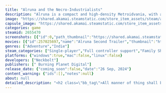 ```yaml
---
title: "Alruna and the Necro-Industrialists"
description: "Alruna is a compact and high-density Metroidvania, with a focus on sequence-breaking and playing things out of order."
image: "https://shared.akamai.steamstatic.com/store_item_assets/steam/apps/2655470/header.jpg?t=1729677580"
capsule_image: "https://shared.akamai.steamstatic.com/store_item_assets/steam/apps/2655470/capsule_231x87.jpg?t=1729677580"
categories: game
steamid: 2655470
screenshots: [{"id":0,"path_thumbnail":"https://shared.akamai.steamstatic.com/store_item_assets/steam/apps/2655470/ss_4067fed66a8fc883819b33cf974cf20ae21fb9b5.600x338.jpg?t=1729677580","path_full":"https://shared.akamai.steamstatic.com/store_item_assets/steam/apps/2655470/ss_4067fed66a8fc883819b33cf974cf20ae21fb9b5.1920x1080.jpg?t=1729677580"},{"id":1,"path_thumbnail":"https://shared.akamai.steamstatic.com/store_item_assets/steam/apps/2655470/ss_1e581cf5b56a7814f5af4d407b8740c66c5799d7.600x338.jpg?t=1729677580","path_full":"https://shared.akamai.steamstatic.com/store_item_assets/steam/apps/2655470/ss_1e581cf5b56a7814f5af4d407b8740c66c5799d7.1920x1080.jpg?t=1729677580"},{"id":2,"path_thumbnail":"https://shared.akamai.steamstatic.com/store_item_assets/steam/apps/2655470/ss_4682727691e375d8e1f4295d83fe067205e15be3.600x338.jpg?t=1729677580","path_full":"https://shared.akamai.steamstatic.com/store_item_assets/steam/apps/2655470/ss_4682727691e375d8e1f4295d83fe067205e15be3.1920x1080.jpg?t=1729677580"},{"id":3,"path_thumbnail":"https://shared.akamai.steamstatic.com/store_item_assets/steam/apps/2655470/ss_1884615815f5fd697c6758ab30a28c4099f2624c.600x338.jpg?t=1729677580","path_full":"https://shared.akamai.steamstatic.com/store_item_assets/steam/apps/2655470/ss_1884615815f5fd697c6758ab30a28c4099f2624c.1920x1080.jpg?t=1729677580"},{"id":4,"path_thumbnail":"https://shared.akamai.steamstatic.com/store_item_assets/steam/apps/2655470/ss_f6e3f9a0827bc36c423a40f6f81ec6dd601f6c09.600x338.jpg?t=1729677580","path_full":"https://shared.akamai.steamstatic.com/store_item_assets/steam/apps/2655470/ss_f6e3f9a0827bc36c423a40f6f81ec6dd601f6c09.1920x1080.jpg?t=1729677580"},{"id":5,"path_thumbnail":"https://shared.akamai.steamstatic.com/store_item_assets/steam/apps/2655470/ss_47365fa3d9cd4c436c5638ff1a5d7628bc8f0959.600x338.jpg?t=1729677580","path_full":"https://shared.akamai.steamstatic.com/store_item_assets/steam/apps/2655470/ss_47365fa3d9cd4c436c5638ff1a5d7628bc8f0959.1920x1080.jpg?t=1729677580"},{"id":6,"path_thumbnail":"https://shared.akamai.steamstatic.com/store_item_assets/steam/apps/2655470/ss_84e198e8133490fb2c59ed9ef895ec6b778c138a.600x338.jpg?t=1729677580","path_full":"https://shared.akamai.steamstatic.com/store_item_assets/steam/apps/2655470/ss_84e198e8133490fb2c59ed9ef895ec6b778c138a.1920x1080.jpg?t=1729677580"},{"id":7,"path_thumbnail":"https://shared.akamai.steamstatic.com/store_item_assets/steam/apps/2655470/ss_bd0469126c12b819e37295b9a1c0d72acb6e01b9.600x338.jpg?t=1729677580","path_full":"https://shared.akamai.steamstatic.com/store_item_assets/steam/apps/2655470/ss_bd0469126c12b819e37295b9a1c0d72acb6e01b9.1920x1080.jpg?t=1729677580"},{"id":8,"path_thumbnail":"https://shared.akamai.steamstatic.com/store_item_assets/steam/apps/2655470/ss_cb206366dba7a06ac3fece8bfc1c63504b1adf23.600x338.jpg?t=1729677580","path_full":"https://shared.akamai.steamstatic.com/store_item_assets/steam/apps/2655470/ss_cb206366dba7a06ac3fece8bfc1c63504b1adf23.1920x1080.jpg?t=1729677580"},{"id":9,"path_thumbnail":"https://shared.akamai.steamstatic.com/store_item_assets/steam/apps/2655470/ss_97956734f4ecc7ffb5f327c9aa03fe70427f923c.600x338.jpg?t=1729677580","path_full":"https://shared.akamai.steamstatic.com/store_item_assets/steam/apps/2655470/ss_97956734f4ecc7ffb5f327c9aa03fe70427f923c.1920x1080.jpg?t=1729677580"},{"id":10,"path_thumbnail":"https://shared.akamai.steamstatic.com/store_item_assets/steam/apps/2655470/ss_2da316f2a3c5908a936618061a441e133a18cbb9.600x338.jpg?t=1729677580","path_full":"https://shared.akamai.steamstatic.com/store_item_assets/steam/apps/2655470/ss_2da316f2a3c5908a936618061a441e133a18cbb9.1920x1080.jpg?t=1729677580"}]
movies: [{"id":257025697,"name":"Alruna Second Trailer","thumbnail":"https://shared.akamai.steamstatic.com/store_item_assets/steam/apps/257025697/movie.293x165.jpg?t=1716626440","webm":{"480":"http://video.akamai.steamstatic.com/store_trailers/257025697/movie480_vp9.webm?t=1716626440","max":"http://video.akamai.steamstatic.com/store_trailers/257025697/movie_max_vp9.webm?t=1716626440"},"mp4":{"480":"http://video.akamai.steamstatic.com/store_trailers/257025697/movie480.mp4?t=1716626440","max":"http://video.akamai.steamstatic.com/store_trailers/257025697/movie_max.mp4?t=1716626440"},"highlight":true},{"id":256997891,"name":"Alruna First Trailer","thumbnail":"https://shared.akamai.steamstatic.com/store_item_assets/steam/apps/256997891/movie.293x165.jpg?t=1706776987","webm":{"480":"http://video.akamai.steamstatic.com/store_trailers/256997891/movie480_vp9.webm?t=1706776987","max":"http://video.akamai.steamstatic.com/store_trailers/256997891/movie_max_vp9.webm?t=1706776987"},"mp4":{"480":"http://video.akamai.steamstatic.com/store_trailers/256997891/movie480.mp4?t=1706776987","max":"http://video.akamai.steamstatic.com/store_trailers/256997891/movie_max.mp4?t=1706776987"},"highlight":true}]
genres: ["Adventure","Indie"]
steam_categories: ["Single-player","Full controller support","Family Sharing"]
platforms: {"windows":true,"mac":false,"linux":false}
developers: ["Neckbolt"]
publishers: [" Burning Planet Digital"]
release_date: {"coming_soon":false,"date":"26 Sep, 2024"}
content_warning: {"ids":[],"notes":null}
about: null
detailed_description: "<h2 class=\"bb_tag\">All manner of thing shall be well</h2>Welcome to a compact, tightly packed Metroidvania, where the <i>Square Aspect Ratio</i> and <i>Single Screen Level Design</i> allows every one of the 200+ rooms to slot into the larger puzzle-box of the world; where secrets, exploits and sequence-breaking are built into the very foundation of the game; and where the overarching story doesn’t care too much which path you happen to take through the game.<br><img class=\"bb_img\" src=\"https://shared.akamai.steamstatic.com/store_item_assets/steam/apps/2655470/extras/steam_profiles.png?t=1729677580\" /><br>Play the bosses out of order, why don’t you? Spawn your own <i>Climbing Vines</i> and sneak past difficult puzzles. Find a fifth secret temple in the east. Skip picking up any weapon and get by using only special abilities. Is it possible? Who knows!<h2 class=\"bb_tag\">Beloved, I have promised you violence</h2>Alruna is a dryad in a dying world – a spirit of life in the land of the dead. The earth is sucked dry. There is only <i>The Sprawl</i>. Poor, bedraggled skele-men dot the <i>Wasteland of the Necro-Industrialists</i> and shuffle endlessly back and forth in a toiling mockery of life. But are they the real enemy? Or do the skeletons suffer just as much as the dryads under the domination of the Necro-Industrialists? <br><br>And salvation? Is it possible? Dead men yearn for Heaven. But the dead can only dig...<br><img class=\"bb_img\" src=\"https://shared.akamai.steamstatic.com/store_item_assets/steam/apps/2655470/extras/steam_poses.png?t=1729677580\" /><h2 class=\"bb_tag\">A land of plenty? The Sprawl goes on forever!</h2><ul class=\"bb_ul\"><li>An overworld that connects all areas of the game.<br></li><li>Four large “temples”, each one with a powerful upgrade and a formidable boss.<br></li><li>Maybe a secret fifth temple? There are rumors…<br></li><li>A star-crossed enemies-to-lovers romance with a rival adventurer. No spoilers!<br></li><li>Multiple endings, let’s call them the “combat ending” and the “exploration ending”.<br></li><li>Hidden mini-games, power-ups, shortcuts and secrets behind every wall.</li></ul>"
---
```


